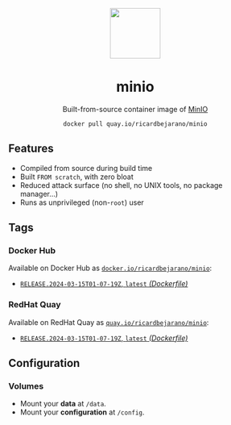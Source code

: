 <div align="center">
	<p><img src="https://em-content.zobj.net/thumbs/160/apple/325/flamingo_1f9a9.png" width="100px"></p>
	<h1>minio</h1>
	<p>Built-from-source container image of <a href="https://github.com/minio/minio">MinIO</a></p>
	<code>docker pull quay.io/ricardbejarano/minio</code>
</div>


## Features

* Compiled from source during build time
* Built `FROM scratch`, with zero bloat
* Reduced attack surface (no shell, no UNIX tools, no package manager...)
* Runs as unprivileged (non-`root`) user


## Tags

### Docker Hub

Available on Docker Hub as [`docker.io/ricardbejarano/minio`](https://hub.docker.com/r/ricardbejarano/minio):

- [`RELEASE.2024-03-15T01-07-19Z`, `latest` *(Dockerfile)*](Dockerfile)

### RedHat Quay

Available on RedHat Quay as [`quay.io/ricardbejarano/minio`](https://quay.io/repository/ricardbejarano/minio):

- [`RELEASE.2024-03-15T01-07-19Z`, `latest` *(Dockerfile)*](Dockerfile)


## Configuration

### Volumes

- Mount your **data** at `/data`.
- Mount your **configuration** at `/config`.
